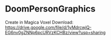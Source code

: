 # DoomPersonGraphics
Create in Magica Voxel
Download: https://drive.google.com/file/d/1yMdrcwjQ-EG6nv0gZNNp6pcURVzKCHBz/view?usp=sharing
